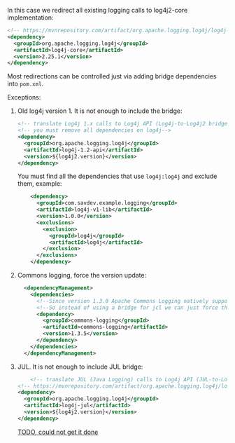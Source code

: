 In this case we redirect all existing logging calls to log4j2-core implementation:
```xml
<!-- https://mvnrepository.com/artifact/org.apache.logging.log4j/log4j-core -->
<dependency>
  <groupId>org.apache.logging.log4j</groupId>
  <artifactId>log4j-core</artifactId>
  <version>2.25.1</version>
</dependency>
```

Most redirections can be controlled just via adding bridge dependencies into `pom.xml`.

Exceptions:
1. Old log4j version 1. It is not enough to include the bridge:
    ```xml
    <!-- translate Log4j 1.x calls to Log4j API (Log4j-to-Log4j2 bridge)-->
    <!-- you must remove all dependencies on log4j-->
    <dependency>
      <groupId>org.apache.logging.log4j</groupId>
      <artifactId>log4j-1.2-api</artifactId>
      <version>${log4j2.version}</version>
    </dependency>
    ```
   You must find all the dependencies that use `log4j:log4j` and exclude them, example:
    ```xml
        <dependency>
          <groupId>com.savdev.example.logging</groupId>
          <artifactId>log4j-v1-lib</artifactId>
          <version>1.0.0</version>
          <exclusions>
            <exclusion>
              <groupId>log4j</groupId>
              <artifactId>log4j</artifactId>
            </exclusion>
          </exclusions>
        </dependency>
    ```
2. Commons logging, force the version update:
    ```xml
      <dependencyManagement>
        <dependencies>
          <!--Since version 1.3.0 Apache Commons Logging natively supports Log4j API.-->
          <!--So instead of using a bridge for jcl we can just force the version.-->
          <dependency>
            <groupId>commons-logging</groupId>
            <artifactId>commons-logging</artifactId>
            <version>1.3.5</version>
          </dependency>
        </dependencies>
      </dependencyManagement>
    ```
3. JUL. It is not enough to include JUL bridge:
    ```xml
        <!-- translate JUL (Java Logging) calls to Log4j API (JUL-to-Log4j bridge)-->
    <!-- https://mvnrepository.com/artifact/org.apache.logging.log4j/log4j-jul -->
    <dependency>
      <groupId>org.apache.logging.log4j</groupId>
      <artifactId>log4j-jul</artifactId>
      <version>${log4j2.version}</version>
    </dependency>
    ```
   [TODO, could not get it done](TODO.md)


